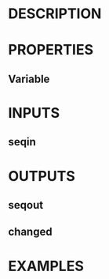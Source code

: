 # DESCRIPTION

# PROPERTIES

## Variable

# INPUTS

## seqin

# OUTPUTS

## seqout

## changed

# EXAMPLES
